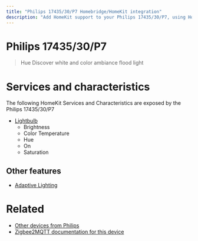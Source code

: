 ```yaml
---
title: "Philips 17435/30/P7 Homebridge/HomeKit integration"
description: "Add HomeKit support to your Philips 17435/30/P7, using Homebridge, Zigbee2MQTT and homebridge-z2m."
---
```

<!---
This file has been GENERATED using src/docgen/docgen.ts
DO NOT EDIT THIS FILE MANUALLY!
-->
# Philips 17435/30/P7
> Hue Discover white and color ambiance flood light


# Services and characteristics
The following HomeKit Services and Characteristics are exposed by
the Philips 17435/30/P7

* [Lightbulb](../../light.md)
  * Brightness
  * Color Temperature
  * Hue
  * On
  * Saturation


## Other features
* [Adaptive Lighting](../../light.md)


# Related
* [Other devices from Philips](../index.md#philips)
* [Zigbee2MQTT documentation for this device](https://www.zigbee2mqtt.io/devices/17435_30_P7.html)
